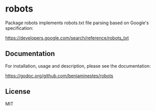 # robots

Package robots implements robots.txt file parsing based on Google's
specification:

https://developers.google.com/search/reference/robots_txt

## Documentation

For installation, usage and description, please see the documentation:

https://godoc.org/github.com/benjaminestes/robots

## License

MIT
